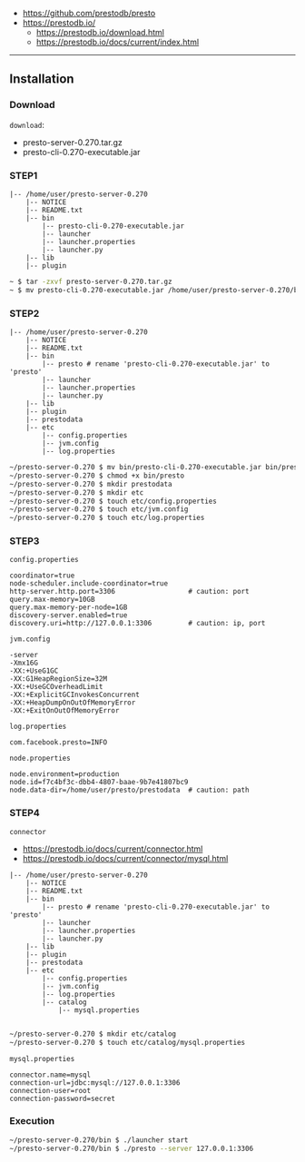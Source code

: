 - https://github.com/prestodb/presto
- https://prestodb.io/
  - https://prestodb.io/download.html 
  - https://prestodb.io/docs/current/index.html

---

## Installation
### Download
`download`:  
- presto-server-0.270.tar.gz
- presto-cli-0.270-executable.jar  

### STEP1
```
|-- /home/user/presto-server-0.270
    |-- NOTICE
    |-- README.txt
    |-- bin
        |-- presto-cli-0.270-executable.jar
        |-- launcher  
        |-- launcher.properties  
        |-- launcher.py
    |-- lib
    |-- plugin
```
```bash
~ $ tar -zxvf presto-server-0.270.tar.gz
~ $ mv presto-cli-0.270-executable.jar /home/user/presto-server-0.270/bin/
```

### STEP2
```
|-- /home/user/presto-server-0.270
    |-- NOTICE
    |-- README.txt
    |-- bin
        |-- presto # rename 'presto-cli-0.270-executable.jar' to 'presto' 
        |-- launcher  
        |-- launcher.properties  
        |-- launcher.py
    |-- lib
    |-- plugin
    |-- prestodata
    |-- etc
        |-- config.properties
        |-- jvm.config
        |-- log.properties
```
```bash
~/presto-server-0.270 $ mv bin/presto-cli-0.270-executable.jar bin/presto
~/presto-server-0.270 $ chmod +x bin/presto
~/presto-server-0.270 $ mkdir prestodata
~/presto-server-0.270 $ mkdir etc
~/presto-server-0.270 $ touch etc/config.properties
~/presto-server-0.270 $ touch etc/jvm.config
~/presto-server-0.270 $ touch etc/log.properties
```

### STEP3  
`config.properties`  
```
coordinator=true
node-scheduler.include-coordinator=true
http-server.http.port=3306                  # caution: port
query.max-memory=10GB
query.max-memory-per-node=1GB
discovery-server.enabled=true
discovery.uri=http://127.0.0.1:3306         # caution: ip, port
```
`jvm.config`
```
-server
-Xmx16G
-XX:+UseG1GC
-XX:G1HeapRegionSize=32M
-XX:+UseGCOverheadLimit
-XX:+ExplicitGCInvokesConcurrent
-XX:+HeapDumpOnOutOfMemoryError
-XX:+ExitOnOutOfMemoryError
```
`log.properties`
```
com.facebook.presto=INFO
```
`node.properties`
```
node.environment=production
node.id=f7c4bf3c-dbb4-4807-baae-9b7e41807bc9
node.data-dir=/home/user/presto/prestodata  # caution: path
```

### STEP4
`connector`  
- https://prestodb.io/docs/current/connector.html
- https://prestodb.io/docs/current/connector/mysql.html
```
|-- /home/user/presto-server-0.270
    |-- NOTICE
    |-- README.txt
    |-- bin
        |-- presto # rename 'presto-cli-0.270-executable.jar' to 'presto' 
        |-- launcher  
        |-- launcher.properties  
        |-- launcher.py
    |-- lib
    |-- plugin
    |-- prestodata
    |-- etc
        |-- config.properties
        |-- jvm.config
        |-- log.properties
        |-- catalog
            |-- mysql.properties
        
```
```bash
~/presto-server-0.270 $ mkdir etc/catalog
~/presto-server-0.270 $ touch etc/catalog/mysql.properties
```
`mysql.properties`
```
connector.name=mysql
connection-url=jdbc:mysql://127.0.0.1:3306
connection-user=root
connection-password=secret
```

### Execution
```bash
~/presto-server-0.270/bin $ ./launcher start
~/presto-server-0.270/bin $ ./presto --server 127.0.0.1:3306
```
